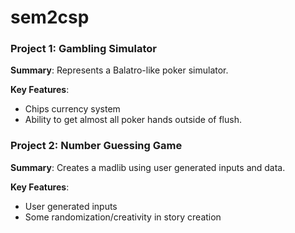 # sem2csp
### Project 1: Gambling Simulator
**Summary**: Represents a Balatro-like poker simulator.

**Key Features**: 
- Chips currency system
- Ability to get almost all poker hands outside of flush.

### Project 2: Number Guessing Game
**Summary**: Creates a madlib using user generated inputs and data.

**Key Features**: 
- User generated inputs
- Some randomization/creativity in story creation
